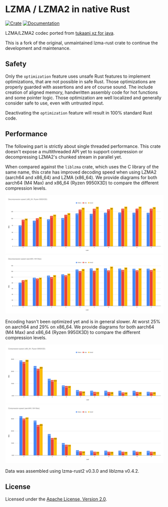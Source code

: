 # LZMA / LZMA2 in native Rust

[![Crate](https://img.shields.io/crates/v/lzma-rust2.svg)](https://crates.io/crates/lzma-rust2)
[![Documentation](https://docs.rs/lzma-rust2/badge.svg)](https://docs.rs/lzma-rust2)

LZMA/LZMA2 codec ported from [tukaani xz for java](https://tukaani.org/xz/java.html).

This is a fork of the original, unmaintained lzma-rust crate to continue the development and maintenance.

## Safety

Only the `optimization` feature uses unsafe Rust features to implement optimizations, that are
not possible in safe Rust. Those optimizations are properly guarded with assertions and are of
course sound. The include creation of aligned memory, handwritten assembly code for hot
functions and some pointer logic. Those optimization are well localized and generally consider
safe to use, even with untrusted input.

Deactivating the `optimization` feature will result in 100% standard Rust code.

## Performance

The following part is strictly about single threaded performance. This crate doesn't expose a multithreaded API yet
to support compression or decompressing LZMA2's chunked stream in parallel yet.

When compared against the `liblzma` crate, which uses the C library of the same name, this crate has improved decoding
speed when using LZMA2 (aarch64 and x86_64) and LZMA (x86_64). We provide diagrams for both aarch64 (M4 Max) and
x86_64 (Ryzen 9950X3D) to compare the different compression levels.

![Decompression Speed x86_64](./assets/decompression_x86_64.svg)
![Decompression Speed aarch64](./assets/decompression_aarch64.svg)

Encoding hasn't been optimized yet and is in general slower. At worst 25% on aarch64 and 29% on x86_64. We provide
diagrams for both aarch64 (M4 Max) and x86_64 (Ryzen 9950X3D) to compare the different compression levels.

![Compression Speed x86_64](./assets/compression_x86_64.svg)
![Compression Speed aarch64](./assets/compression_aarch64.svg)

Data was assembled using lzma-rust2 v0.3.0 and liblzma v0.4.2.

## License

Licensed under the [Apache License, Version 2.0](https://www.apache.org/licenses/LICENSE-2.0).
